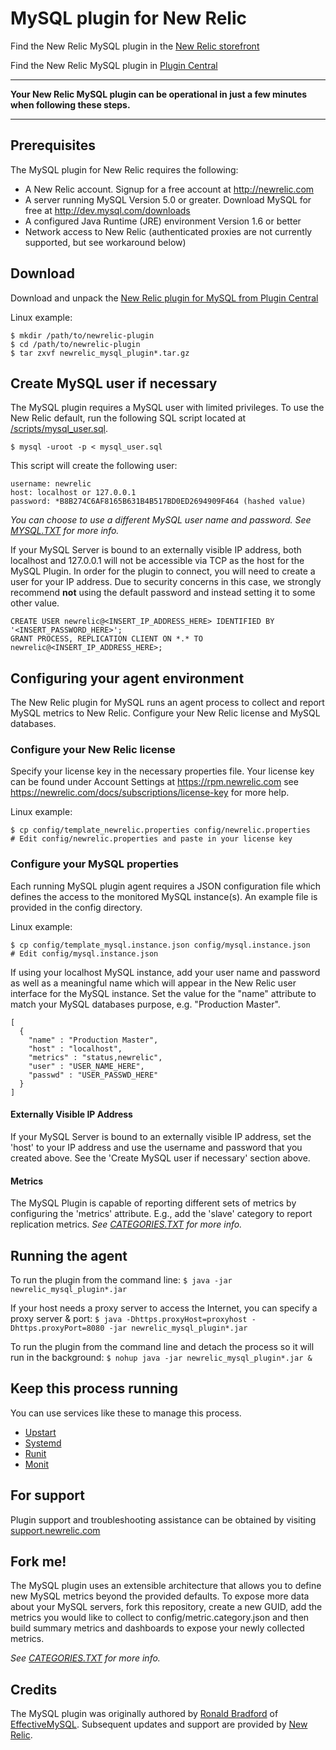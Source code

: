 # MySQL plugin for New Relic
Find the New Relic MySQL plugin in the [New Relic storefront](http://newrelic.com/plugins/new-relic-inc/52)

Find the New Relic MySQL plugin in [Plugin Central](https://rpm.newrelic.com/extensions/com.newrelic.plugins.mysql.instance)

----
**Your New Relic MySQL plugin can be operational in just a few minutes when following these steps.**

----
## Prerequisites
The MySQL plugin for New Relic requires the following:

- A New Relic account. Signup for a free account at http://newrelic.com
- A server running MySQL Version 5.0 or greater. Download MySQL for free at http://dev.mysql.com/downloads
- A configured Java Runtime (JRE) environment Version 1.6 or better
- Network access to New Relic (authenticated proxies are not currently supported, but see workaround below)

## Download
Download and unpack the [New Relic plugin for MySQL from Plugin Central](https://rpm.newrelic.com/extensions/com.newrelic.plugins.mysql.instance)

Linux example:

    $ mkdir /path/to/newrelic-plugin
    $ cd /path/to/newrelic-plugin
    $ tar zxvf newrelic_mysql_plugin*.tar.gz
    
## Create MySQL user if necessary
The MySQL plugin requires a MySQL user with limited privileges. To use the New Relic default, run the following SQL script located at [/scripts/mysql_user.sql](https://github.com/newrelic-platform/newrelic_mysql_java_plugin/blob/master/scripts/mysql_user.sql).

`$ mysql -uroot -p < mysql_user.sql`

This script will create the following user:

    username: newrelic
    host: localhost or 127.0.0.1
    password: *B8B274C6AF8165B631B4B517BD0ED2694909F464 (hashed value)

*You can choose to use a different MySQL user name and password. See [MYSQL.TXT](https://github.com/newrelic-platform/newrelic_mysql_java_plugin/blob/master/MYSQL.TXT) for more info.*

If your MySQL Server is bound to an externally visible IP address, both localhost and 127.0.0.1 will not be accessible via TCP as the host for the MySQL Plugin. In order for the plugin to connect, you will need to create a user for your IP address. Due to security concerns in this case, we strongly recommend **not** using the default password and instead setting it to some other value.

    CREATE USER newrelic@<INSERT_IP_ADDRESS_HERE> IDENTIFIED BY '<INSERT_PASSWORD_HERE>';
    GRANT PROCESS, REPLICATION CLIENT ON *.* TO newrelic@<INSERT_IP_ADDRESS_HERE>;

## Configuring your agent environment
The New Relic plugin for MySQL runs an agent process to collect and report MySQL metrics to New Relic. Configure your New Relic license and MySQL databases.

### Configure your New Relic license
Specify your license key in the necessary properties file.
Your license key can be found under Account Settings at https://rpm.newrelic.com see https://newrelic.com/docs/subscriptions/license-key for more help.

Linux example:

    $ cp config/template_newrelic.properties config/newrelic.properties
    # Edit config/newrelic.properties and paste in your license key

### Configure your MySQL properties
Each running MySQL plugin agent requires a JSON configuration file which defines the access to the monitored MySQL instance(s). An example file is provided in the config directory.

Linux example:

    $ cp config/template_mysql.instance.json config/mysql.instance.json
    # Edit config/mysql.instance.json

If using your localhost MySQL instance, add your user name and password as well as a meaningful name which will appear in the New Relic user interface for the MySQL instance. Set the value for the "name" attribute to match your MySQL databases purpose, e.g. "Production Master". 

    [
      {
        "name" : "Production Master",
        "host" : "localhost",
        "metrics" : "status,newrelic",
        "user" : "USER_NAME_HERE",
        "passwd" : "USER_PASSWD_HERE"
      }
    ]

#### Externally Visible IP Address

If your MySQL Server is bound to an externally visible IP address, set the 'host' to your IP address and use the username and password that you created above. See the 'Create MySQL user if necessary' section above.

#### Metrics

The MySQL Plugin is capable of reporting different sets of metrics by configuring the 'metrics' attribute. E.g., add the 'slave' category to report replication metrics. 
*See [CATEGORIES.TXT](https://github.com/newrelic-platform/newrelic_mysql_java_plugin/blob/master/CATEGORIES.TXT) for more info.*

## Running the agent
To run the plugin from the command line: 
`$ java -jar newrelic_mysql_plugin*.jar`

If your host needs a proxy server to access the Internet, you can specify a proxy server & port: 
`$ java -Dhttps.proxyHost=proxyhost -Dhttps.proxyPort=8080 -jar newrelic_mysql_plugin*.jar`

To run the plugin from the command line and detach the process so it will run in the background:
`$ nohup java -jar newrelic_mysql_plugin*.jar &`

## Keep this process running
You can use services like these to manage this process.

- [Upstart](http://upstart.ubuntu.com/)
- [Systemd](http://www.freedesktop.org/wiki/Software/systemd/)
- [Runit](http://smarden.org/runit/)
- [Monit](http://mmonit.com/monit/)

## For support
Plugin support and troubleshooting assistance can be obtained by visiting [support.newrelic.com](https://support.newrelic.com)

## Fork me!
The MySQL plugin uses an extensible architecture that allows you to define new MySQL metrics beyond the provided defaults. To expose more data about your MySQL servers, fork this repository, create a new GUID, add the metrics you would like to collect to config/metric.category.json and then build summary metrics and dashboards to expose your newly collected metrics.

*See [CATEGORIES.TXT](https://github.com/newrelic-platform/newrelic_mysql_java_plugin/blob/master/CATEGORIES.TXT) for more info.*

## Credits
The MySQL plugin was originally authored by [Ronald Bradford](http://ronaldbradford.com/) of [EffectiveMySQL](http://effectivemysql.com/). Subsequent updates and support are provided by [New Relic](http://newrelic.com/platform).